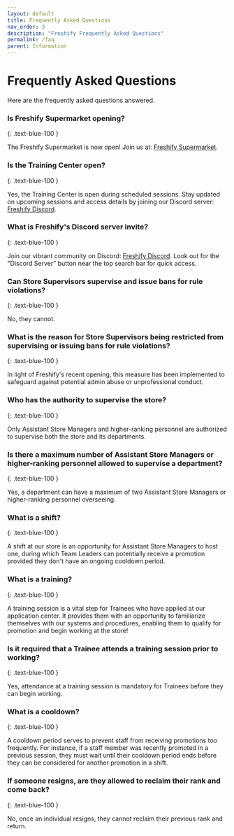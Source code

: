 ```yaml
---
layout: default
title: Frequently Asked Questions
nav_order: 3
description: "Freshify Frequently Asked Questions"
permalink: /faq
parent: Information
---
```


# Frequently Asked Questions

Here are the frequently asked questions answered.

### Is Freshify Supermarket opening?
{: .text-blue-100 }

The Freshify Supermarket is now open! Join us at: [Freshify Supermarket](https://www.roblox.com/games/16105101085/SHOP-Freshify-Supermarket).

### Is the Training Center open?
{: .text-blue-100 }

Yes, the Training Center is open during scheduled sessions. Stay updated on upcoming sessions and access details by joining our Discord server: [Freshify Discord](https://discord.gg/freshify).

### What is Freshify's Discord server invite?
{: .text-blue-100 }

Join our vibrant community on Discord: [Freshify Discord](https://discord.gg/freshify). Look out for the "Discord Server" button near the top search bar for quick access.

### Can Store Supervisors supervise and issue bans for rule violations?
{: .text-blue-100 }

No, they cannot.

### What is the reason for Store Supervisors being restricted from supervising or issuing bans for rule violations?
{: .text-blue-100 }

In light of Freshify's recent opening, this measure has been implemented to safeguard against potential admin abuse or unprofessional conduct.

### Who has the authority to supervise the store?
{: .text-blue-100 }

Only Assistant Store Managers and higher-ranking personnel are authorized to supervise both the store and its departments.

### Is there a maximum number of Assistant Store Managers or higher-ranking personnel allowed to supervise a department?
{: .text-blue-100 }

Yes, a department can have a maximum of two Assistant Store Managers or higher-ranking personnel overseeing.

### What is a shift?
{: .text-blue-100 }

A shift at our store is an opportunity for Assistant Store Managers to host one, during which Team Leaders can potentially receive a promotion provided they don't have an ongoing cooldown period.

### What is a training?
{: .text-blue-100 }

A training session is a vital step for Trainees who have applied at our application center. It provides them with an opportunity to familiarize themselves with our systems and procedures, enabling them to qualify for promotion and begin working at the store!

### Is it required that a Trainee attends a training session prior to working?
{: .text-blue-100 }

Yes, attendance at a training session is mandatory for Trainees before they can begin working.

### What is a cooldown?
{: .text-blue-100 }

A cooldown period serves to prevent staff from receiving promotions too frequently. For instance, if a staff member was recently promoted in a previous session, they must wait until their cooldown period ends before they can be considered for another promotion in a shift.

### If someone resigns, are they allowed to reclaim their rank and come back?
{: .text-blue-100 }

No, once an individual resigns, they cannot reclaim their previous rank and return.

